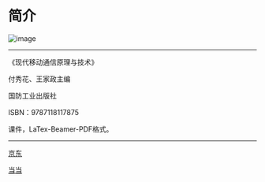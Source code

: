 # 简介
![image](https://user-images.githubusercontent.com/129029333/227843377-1312c35b-859d-4749-89c9-63ddc174e376.png)

---

《现代移动通信原理与技术》

付秀花、王家政主编

国防工业出版社

ISBN：9787118117875

课件，LaTex-Beamer-PDF格式。

---

[京东](https://item.jd.com/12848292.html)

[当当](http://product.dangdang.com/28537440.html)
